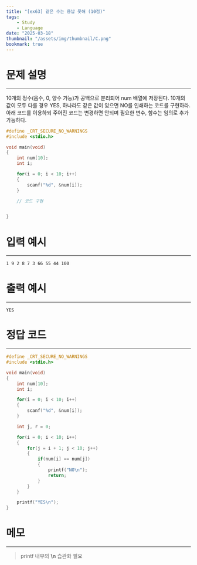 ```yaml
---
title: "[ex63] 같은 수는 용납 못해 (10점)"
tags:
    - Study
    - Language
date: "2025-03-18"
thumbnail: "/assets/img/thumbnail/C.png"
bookmark: true
---
```

# 문제 설명
---
10개의 정수(음수, 0, 양수 가능)가 공백으로 분리되어 num 배열에 저장된다.
10개의 값이 모두 다를 경우 YES, 하나라도 같은 값이 있으면 NO를 인쇄하는 코드를 구현하라.
아래 코드를 이용하되 주어진 코드는 변경하면 안되며 필요한 변수, 함수는 임의로 추가 가능하다. 

```c
#define _CRT_SECURE_NO_WARNINGS
#include <stdio.h>

void main(void)
{
    int num[10];
    int i;

    for(i = 0; i < 10; i++)
    {
        scanf("%d", &num[i]);
    }

    // 코드 구현


}
```

# 입력 예시
---

```
1 9 2 8 7 3 66 55 44 100
```

# 출력 예시
---

```
YES
```

# 정답 코드
---

```c
#define _CRT_SECURE_NO_WARNINGS
#include <stdio.h>

void main(void)
{
    int num[10];
    int i;

    for(i = 0; i < 10; i++)
    {
        scanf("%d", &num[i]);
    }

    int j, r = 0;

    for(i = 0; i < 10; i++)
    {
        for(j = i + 1; j < 10; j++)
        {
            if(num[i] == num[j])
            {
                printf("NO\n");
                return;
            }
        }
    }

    printf("YES\n");
}
```

# 메모
---
> printf 내부의 **\n** 습관화 필요